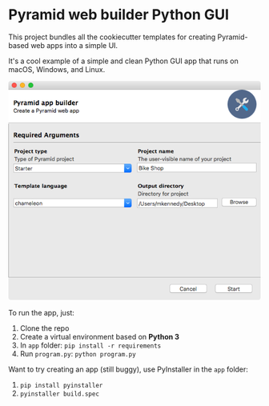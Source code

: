 # Pyramid web builder Python GUI

This project bundles all the cookiecutter templates
for creating Pyramid-based web apps into a simple UI.

It's a cool example of a simple and clean Python GUI app
that runs on macOS, Windows, and Linux.

![The app in action](readme_resources/app-example.png)

To run the app, just:

1. Clone the repo
2. Create a virtual environment based on **Python 3**
3. In `app` folder: `pip install -r requirements`
4. Run `program.py`: `python program.py`

Want to try creating an app (still buggy), use PyInstaller in the `app` folder:

1. `pip install pyinstaller`
2. `pyinstaller build.spec`